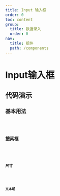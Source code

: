 ```yaml
---
title: Input 输入框
order: 0
toc: content
group:
  title: 数据录入
  order: 0
nav:
  title: 组件
  path: /components
---
```


# Input输入框

## 代码演示

### 基本用法

<code src="./demos/basic.tsx" />

### 搜索框

<code src="./demos/search.tsx" />

### 尺寸

<code src="./demos/size.tsx" />

### 文本域

<code src="./demos/textarea.tsx" />
